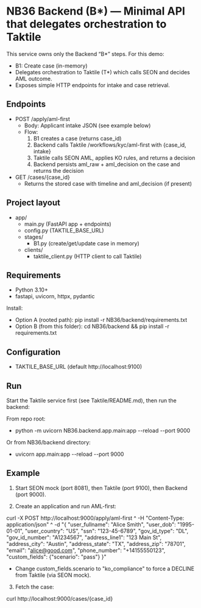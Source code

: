 # NB36 Backend (B*) — Minimal API that delegates orchestration to Taktile

This service owns only the Backend “B*” steps. For this demo:
- B1: Create case (in-memory)
- Delegates orchestration to Taktile (T*) which calls SEON and decides AML outcome.
- Exposes simple HTTP endpoints for intake and case retrieval.

## Endpoints

- POST /apply/aml-first
  - Body: Applicant intake JSON (see example below)
  - Flow:
    1) B1 creates a case (returns case_id)
    2) Backend calls Taktile /workflows/kyc/aml-first with {case_id, intake}
    3) Taktile calls SEON AML, applies KO rules, and returns a decision
    4) Backend persists aml_raw + aml_decision on the case and returns the decision
- GET /cases/{case_id}
  - Returns the stored case with timeline and aml_decision (if present)

## Project layout

- app/
  - main.py (FastAPI app + endpoints)
  - config.py (TAKTILE_BASE_URL)
  - stages/
    - B1.py (create/get/update case in memory)
  - clients/
    - taktile_client.py (HTTP client to call Taktile)

## Requirements

- Python 3.10+
- fastapi, uvicorn, httpx, pydantic

Install:
- Option A (rooted path): pip install -r NB36/backend/requirements.txt
- Option B (from this folder): cd NB36/backend && pip install -r requirements.txt

## Configuration

- TAKTILE_BASE_URL (default http://localhost:9100)

## Run

Start the Taktile service first (see Taktile/README.md), then run the backend:

From repo root:
- python -m uvicorn NB36.backend.app.main:app --reload --port 9000

Or from NB36/backend directory:
- uvicorn app.main:app --reload --port 9000

## Example

1) Start SEON mock (port 8081), then Taktile (port 9100), then Backend (port 9000).

2) Create an application and run AML-first:

curl -X POST http://localhost:9000/apply/aml-first ^
  -H "Content-Type: application/json" ^
  -d "{
    \"user_fullname\": \"Alice Smith\",
    \"user_dob\": \"1995-01-01\",
    \"user_country\": \"US\",
    \"ssn\": \"123-45-6789\",
    \"gov_id_type\": \"DL\",
    \"gov_id_number\": \"A1234567\",
    \"address_line1\": \"123 Main St\",
    \"address_city\": \"Austin\",
    \"address_state\": \"TX\",
    \"address_zip\": \"78701\",
    \"email\": \"alice@good.com\",
    \"phone_number\": \"+14155550123\",
    \"custom_fields\": {\"scenario\": \"pass\"}
  }"

- Change custom_fields.scenario to "ko_compliance" to force a DECLINE from Taktile (via SEON mock).

3) Fetch the case:

curl http://localhost:9000/cases/{case_id}
